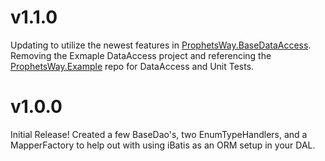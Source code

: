 # v1.1.0
Updating to utilize the newest features in [ProphetsWay.BaseDataAccess](https://github.com/ProphetManX/ProphetsWay.BaseDataAccess).
Removing the Exmaple DataAccess project and referencing the [ProphetsWay.Example](https://github.com/ProphetManX/ProphetsWay.Example) 
repo for DataAccess and Unit Tests.



# v1.0.0
Initial Release!
Created a few BaseDao's, two EnumTypeHandlers, and a MapperFactory to help out with using iBatis as an ORM setup in your DAL.
